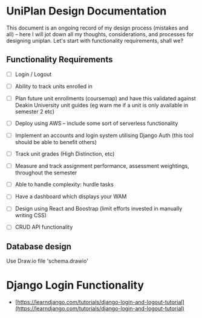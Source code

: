 # UniPlan Design Documentation
This document is an ongoing record of my design process (mistakes and all) – here I will jot down all my thoughts, considerations, and processes for designing uniplan. Let's start with functionality requirements, shall we?

## Functionality Requirements

- [ ] Login / Logout
- [ ] Ability to track units enrolled in 
- [ ] Plan future unit enrollments (coursemap) and have this validated against Deakin University unit guides (eg warn me if a unit is only available in semester 2 etc)
- [ ] Deploy using AWS – include some sort of serverless functionality
- [ ] Implement an accounts and login system utilising Django Auth (this tool should be able to benefit others)
- [ ] Track unit grades (High Distinction, etc)
- [ ] Measure and track assignment performance, assessment weightings, throughout the semester 
- [ ] Able to handle complexity: hurdle tasks
- [ ] Have a dashboard which displays your WAM
- [ ] Design using React and Boostrap (limit efforts invested in manually writing CSS)
- [ ] CRUD API functionality


## Database design

Use Draw.io file 'schema.drawio'

# Django Login Functionality

- [https://learndjango.com/tutorials/django-login-and-logout-tutorial](https://learndjango.com/tutorials/django-login-and-logout-tutorial)